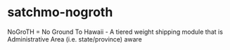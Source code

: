 satchmo-nogroth
===============

NoGroTH = No Ground To Hawaii - A tiered weight shipping module that is Administrative Area (i.e. state/province) aware
